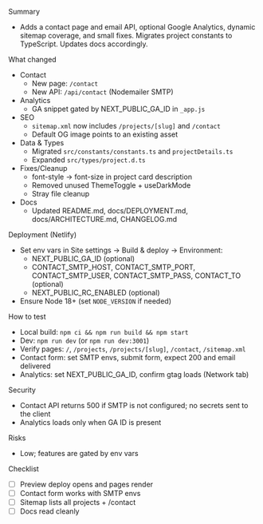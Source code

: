 Summary
- Adds a contact page and email API, optional Google Analytics, dynamic sitemap coverage, and small fixes. Migrates project constants to TypeScript. Updates docs accordingly.

What changed
- Contact
  - New page: `/contact`
  - New API: `/api/contact` (Nodemailer SMTP)
- Analytics
  - GA snippet gated by NEXT_PUBLIC_GA_ID in `_app.js`
- SEO
  - `sitemap.xml` now includes `/projects/[slug]` and `/contact`
  - Default OG image points to an existing asset
- Data & Types
  - Migrated `src/constants/constants.ts` and `projectDetails.ts`
  - Expanded `src/types/project.d.ts`
- Fixes/Cleanup
  - font-style -> font-size in project card description
  - Removed unused ThemeToggle + useDarkMode
  - Stray file cleanup
- Docs
  - Updated README.md, docs/DEPLOYMENT.md, docs/ARCHITECTURE.md, CHANGELOG.md

Deployment (Netlify)
- Set env vars in Site settings → Build & deploy → Environment:
  - NEXT_PUBLIC_GA_ID (optional)
  - CONTACT_SMTP_HOST, CONTACT_SMTP_PORT, CONTACT_SMTP_USER, CONTACT_SMTP_PASS, CONTACT_TO (optional)
  - NEXT_PUBLIC_RC_ENABLED (optional)
- Ensure Node 18+ (set `NODE_VERSION` if needed)

How to test
- Local build: `npm ci && npm run build && npm start`
- Dev: `npm run dev` (or `npm run dev:3001`)
- Verify pages: `/`, `/projects`, `/projects/[slug]`, `/contact`, `/sitemap.xml`
- Contact form: set SMTP envs, submit form, expect 200 and email delivered
- Analytics: set NEXT_PUBLIC_GA_ID, confirm gtag loads (Network tab)

Security
- Contact API returns 500 if SMTP is not configured; no secrets sent to the client
- Analytics loads only when GA ID is present

Risks
- Low; features are gated by env vars

Checklist
- [ ] Preview deploy opens and pages render
- [ ] Contact form works with SMTP envs
- [ ] Sitemap lists all projects + /contact
- [ ] Docs read cleanly
